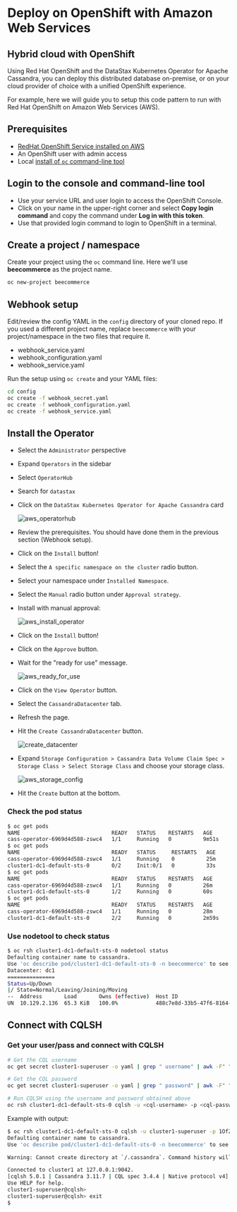 # Deploy on OpenShift with Amazon Web Services

## Hybrid cloud with OpenShift

Using Red Hat OpenShift and the DataStax Kubernetes Operator for Apache Cassandra, you can deploy this distributed database on-premise, or on your cloud provider of choice with a unified OpenShift experience.

For example, here we will guide you to setup this code pattern to run with Red Hat OpenShift on Amazon Web Services (AWS).

## Prerequisites

* [RedHat OpenShift Service installed on AWS](https://docs.openshift.com/container-platform/4.8/installing/installing_aws/preparing-to-install-on-aws.html)
* An OpenShift user with admin access
* Local [install of `oc` command-line tool](https://docs.openshift.com/container-platform/4.8/installing/installing_aws/installing-aws-default.html#cli-installing-cli_installing-aws-default)

## Login to the console and command-line tool

* Use your service URL and user login to access the OpenShift Console.
* Click on your name in the upper-right corner and select **Copy login command** and copy the command under **Log in with this token**.
* Use that provided login command to login to OpenShift in a terminal.

## Create a project / namespace

Create your project using the `oc` command line. Here we'll use **beecommerce** as the project name.

```bash
oc new-project beecommerce
```

## Webhook setup

<!-- Maintainer note: The operator describes these prereqs and file contents. We could remove this and just say follow the instructions before you hit the `Install` button. Especially if these change over time! -->

Edit/review the config YAML in the `config` directory of your cloned repo. If you used a different project name, replace `beecommerce` with your project/namespace in the two files that require it.

* webhook_service.yaml
* webhook_configuration.yaml
* webhook_service.yaml

Run the setup using `oc create` and your YAML files:

```bash
cd config
oc create -f webhook_secret.yaml
oc create -f webhook_configuration.yaml
oc create -f webhook_service.yaml      
```

## Install the Operator

* Select the `Administrator` perspective
* Expand `Operators` in the sidebar
* Select `OperatorHub`
* Search for `datastax`
* Click on the `DataStax Kubernetes Operator for Apache Cassandra` card

  ![aws_operatorhub](images/aws_operatorhub.png)

* Review the prerequisites. You should have done them in the previous section (Webhook setup).

* Click on the `Install` button!
* Select the `A specific namespace on the cluster` radio button.
* Select your namespace under `Installed Namespace`.
* Select the `Manual` radio button under `Approval strategy`.

* Install with manual approval:

  ![aws_install_operator](images/aws_install_operator.png)

* Click on the `Install` button!
* Click on the `Approve` button.
* Wait for the "ready for use" message.

   ![aws_ready_for_use](images/aws_ready_for_use.png)

* Click on the `View Operator` button.
* Select the `CassandraDatacenter` tab.
* Refresh the page.

* Hit the `Create CassandraDatacenter` button.

  ![create_datacenter](images/create_datacenter.png)

* Expand `Storage Configuration > Cassandra Data Volume Claim Spec >  Storage Class > Select Storage Class` and choose your storage class.  <!-- Maintainers note: using gp2 -->

  ![aws_storage_config](images/aws_storage_config.png)

* Hit the `Create` button at the bottom.

### Check the pod status

```bash
$ oc get pods
NAME                             READY   STATUS    RESTARTS   AGE
cass-operator-6969d4d588-zswc4   1/1     Running   0          9m51s
$ oc get pods
NAME                             READY   STATUS     RESTARTS   AGE
cass-operator-6969d4d588-zswc4   1/1     Running    0          25m
cluster1-dc1-default-sts-0       0/2     Init:0/1   0          33s
$ oc get pods
NAME                             READY   STATUS    RESTARTS   AGE
cass-operator-6969d4d588-zswc4   1/1     Running   0          26m
cluster1-dc1-default-sts-0       1/2     Running   0          60s
$ oc get pods
NAME                             READY   STATUS    RESTARTS   AGE
cass-operator-6969d4d588-zswc4   1/1     Running   0          28m
cluster1-dc1-default-sts-0       2/2     Running   0          2m59s
```

### Use nodetool to check status

```bash
$ oc rsh cluster1-dc1-default-sts-0 nodetool status
Defaulting container name to cassandra.
Use 'oc describe pod/cluster1-dc1-default-sts-0 -n beecommerce' to see all of the containers in this pod.
Datacenter: dc1
===============
Status=Up/Down
|/ State=Normal/Leaving/Joining/Moving
--  Address       Load       Owns (effective)  Host ID                               Token                                    Rack
UN  10.129.2.136  65.3 KiB   100.0%            488c7e8d-33b5-47f6-8164-08b03fb2b324  5947076073932733896                      default
```

## Connect with CQLSH

### Get your user/pass and connect with CQLSH

```bash
# Get the CQL username
oc get secret cluster1-superuser -o yaml | grep " username" | awk -F" " '{print $2}' | base64 -d && echo ""

# Get the CQL password
oc get secret cluster1-superuser -o yaml | grep " password" | awk -F" " '{print $2}' | base64 -d && echo ""

# Run CQLSH using the username and password obtained above
oc rsh cluster1-dc1-default-sts-0 cqlsh -u <cql-username> -p <cql-password>
```

Example with output:

```bash
$ oc rsh cluster1-dc1-default-sts-0 cqlsh -u cluster1-superuser -p 1OfZ2eNotreal6aa4PASSWDfan4USED9zzxHEREzztOCE9Ab3Um9fw 
Defaulting container name to cassandra.
Use 'oc describe pod/cluster1-dc1-default-sts-0 -n beecommerce' to see all of the containers in this pod.

Warning: Cannot create directory at `/.cassandra`. Command history will not be saved.

Connected to cluster1 at 127.0.0.1:9042.
[cqlsh 5.0.1 | Cassandra 3.11.7 | CQL spec 3.4.4 | Native protocol v4]
Use HELP for help.
cluster1-superuser@cqlsh>
cluster1-superuser@cqlsh> exit
$ 
```
